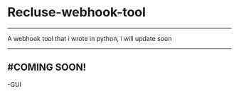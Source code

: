 # Recluse-webhook-tool
--------------------------------------
A webhook tool that i wrote in python, i will update soon

--------------------------------------
#COMING SOON!
---------------
-GUI

